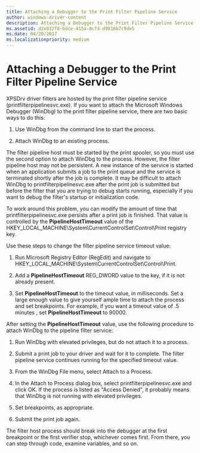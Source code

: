 ```yaml
---
title: Attaching a Debugger to the Print Filter Pipeline Service
author: windows-driver-content
description: Attaching a Debugger to the Print Filter Pipeline Service
ms.assetid: d2e032f8-bdce-415a-8cf4-d9816b7c9de5
ms.date: 04/20/2017
ms.localizationpriority: medium
---
```


# Attaching a Debugger to the Print Filter Pipeline Service


XPSDrv driver filters are hosted by the print filter pipeline service (printfilterpipelinesvc.exe). If you want to attach the Microsoft Windows Debugger (WinDbg) to the print filter pipeline service, there are two basic ways to do this:

1.  Use WinDbg from the command line to start the process.

2.  Attach WinDbg to an existing process.

The filter pipeline host must be started by the print spooler, so you must use the second option to attach WinDbg to the process. However, the filter pipeline host may not be persistent. A new instance of the service is started when an application submits a job to the print queue and the service is terminated shortly after the job is complete. It may be difficult to attach WinDbg to printfilterpipelinesvc.exe after the print job is submitted but before the filter that you are trying to debug starts running, especially if you want to debug the filter's startup or initialization code.

To work around this problem, you can modify the amount of time that printfilterpipelinesvc.exe persists after a print job is finished. That value is controlled by the **PipelineHostTimeout** value of the HKEY\_LOCAL\_MACHINE\\System\\CurrentControlSet\\Control\\Print registry key.

Use these steps to change the filter pipeline service timeout value:

1.  Run Microsoft Registry Editor (RegEdit) and navigate to HKEY\_LOCAL\_MACHINE\\System\\CurrentControlSet\\Control\\Print.

2.  Add a **PipelineHostTimeout** REG\_DWORD value to the key, if it is not already present.

3.  Set **PipelineHostTimeout** to the timeout value, in milliseconds. Set a large enough value to give yourself ample time to attach the process and set breakpoints. For example, if you want a timeout value of .5 minutes , set **PipelineHostTimeout** to 90000.

After setting the **PipelineHostTimeout** value, use the following procedure to attach WinDbg to the pipeline filter service:

1.  Run WinDbg with elevated privileges, but do not attach it to a process.

2.  Submit a print job to your driver and wait for it to complete. The filter pipeline service continues running for the specified timeout value.

3.  From the WinDbg File menu, select Attach to a Process.

4.  In the Attach to Process dialog box, select printfilterpipelinesvc.exe and click OK. If the process is listed as "Access Denied", it probably means that WinDbg is not running with elevated privileges.

5.  Set breakpoints, as appropriate.

6.  Submit the print job again.

The filter host process should break into the debugger at the first breakpoint or the first verifier stop, whichever comes first. From there, you can step through code, examine variables, and so on.

 

 




